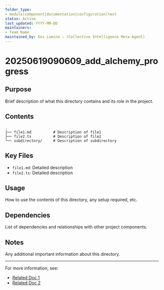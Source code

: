 ```yaml
---
folder_type:
- module|component|documentation|configuration|test
status: Active
last_updated: YYYY-MM-DD
maintainers:
- Team Name
maintained_by: Eos Lumina ∴ (Collective Intelligence Meta-Agent)
---
```


# 20250619090609_add_alchemy_progress

## Purpose
Brief description of what this directory contains and its role in the project.

## Contents
```
.
├── file1.md          # Description of file1
├── file2.ts          # Description of file2
└── subdirectory/     # Description of subdirectory
```

## Key Files
- `file1.md`: Detailed description
- `file2.ts`: Detailed description

## Usage
How to use the contents of this directory, any setup required, etc.

## Dependencies
List of dependencies and relationships with other project components.

## Notes
Any additional important information about this directory.

---
For more information, see:
- [Related Doc 1](../path/to/doc1.md)
- [Related Doc 2](../path/to/doc2.md)
